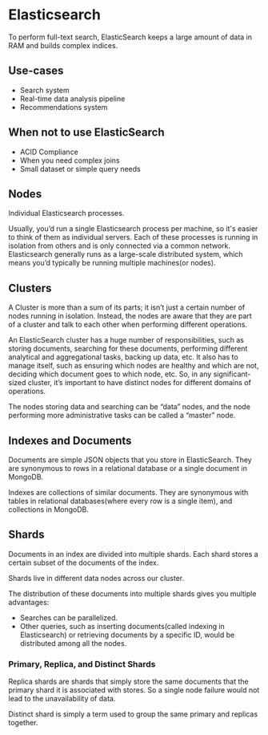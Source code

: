 # Elasticsearch

To perform full-text search, ElasticSearch keeps a large amount of data in RAM and builds complex indices.

## Use-cases

- Search system
- Real-time data analysis pipeline
- Recommendations system

## When not to use ElasticSearch

- ACID Compliance
- When you need complex joins
- Small dataset or simple query needs

## Nodes

Individual Elasticsearch processes.

Usually, you’d run a single Elasticsearch process per machine, so it's easier to think of them as individual servers. Each of these processes is running in isolation from others and is only connected via a common network. Elasticsearch generally runs as a large-scale distributed system, which means you’d typically be running multiple machines(or nodes).

## Clusters

A Cluster is more than a sum of its parts; it isn’t just a certain number of nodes running in isolation. Instead, the nodes are aware that they are part of a cluster and talk to each other when performing different operations.

An ElasticSearch cluster has a huge number of responsibilities, such as storing documents, searching for these documents, performing different analytical and aggregational tasks, backing up data, etc. It also has to manage itself, such as ensuring which nodes are healthy and which are not, deciding which document goes to which node, etc. So, in any significant-sized cluster, it’s important to have distinct nodes for different domains of operations.

The nodes storing data and searching can be “data” nodes, and the node performing more administrative tasks can be called a “master” node.

## Indexes and Documents

Documents are simple JSON objects that you store in ElasticSearch. They are synonymous to rows in a relational database or a single document in MongoDB.

Indexes are collections of similar documents. They are synonymous with tables in relational databases(where every row is a single item), and collections in MongoDB.

## Shards

Documents in an index are divided into multiple shards. Each shard stores a certain subset of the documents of the index.

Shards live in different data nodes across our cluster.

The distribution of these documents into multiple shards gives you multiple advantages:

- Searches can be parallelized.
- Other queries, such as inserting documents(called indexing in Elasticsearch) or retrieving documents by a specific ID, would be distributed among all the nodes.

### Primary, Replica, and Distinct Shards

Replica shards are shards that simply store the same documents that the primary shard it is associated with stores. So a single node failure would not lead to the unavailability of data.

Distinct shard is simply a term used to group the same primary and replicas together.
